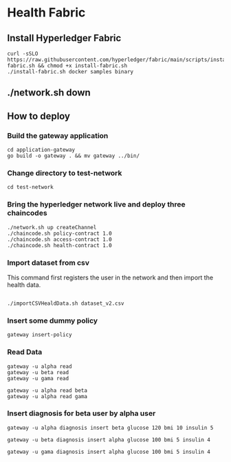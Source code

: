 # Health Fabric

## Install Hyperledger Fabric
```shell
curl -sSLO https://raw.githubusercontent.com/hyperledger/fabric/main/scripts/install-fabric.sh && chmod +x install-fabric.sh
./install-fabric.sh docker samples binary
```
## ./network.sh down
## How to deploy

### Build the gateway application
```shell
cd application-gateway
go build -o gateway . && mv gateway ../bin/
```

### Change directory to test-network
```shell
cd test-network
```

### Bring the hyperledger network live and deploy three chaincodes
```shell
./network.sh up createChannel
./chaincode.sh policy-contract 1.0
./chaincode.sh access-contract 1.0
./chaincode.sh health-contract 1.0
```

### Import dataset from csv
This command first registers the user in the network and then import the health data.
```shell

./importCSVHealdData.sh dataset_v2.csv
```

### Insert some dummy policy
```shell
gateway insert-policy
```

### Read Data
```shell
gateway -u alpha read
gateway -u beta read
gateway -u gama read

gateway -u alpha read beta
gateway -u alpha read gama
```

### Insert diagnosis for beta user by alpha user
```shell
gateway -u alpha diagnosis insert beta glucose 120 bmi 10 insulin 5

gateway -u beta diagnosis insert alpha glucose 100 bmi 5 insulin 4

gateway -u gama diagnosis insert alpha glucose 100 bmi 5 insulin 4
```